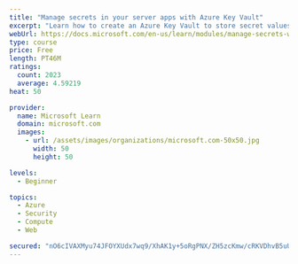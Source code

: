 ```yaml
---
title: "Manage secrets in your server apps with Azure Key Vault"
excerpt: "Learn how to create an Azure Key Vault to store secret values and how to enable secure access to the vault."
webUrl: https://docs.microsoft.com/en-us/learn/modules/manage-secrets-with-azure-key-vault/
type: course
price: Free
length: PT46M
ratings:
  count: 2023
  average: 4.59219
heat: 50

provider:
  name: Microsoft Learn
  domain: microsoft.com
  images:
    - url: /assets/images/organizations/microsoft.com-50x50.jpg
      width: 50
      height: 50

levels:
  - Beginner

topics:
  - Azure
  - Security
  - Compute
  - Web

secured: "nO6cIVAXMyu74JFOYXUdx7wq9/XhAK1y+5oRgPNX/ZH5zcKmw/cRKVDhvB5uUWQxiPIh8wJWlKzC+S9pbdXN7oin7w14UA8CPw/k7uez6GPjHUqAzg1k7FS44Mh68l8qY/LgCGq/l22QrGmLf+of8WcqTTorTxSRvOaSBrLdAXjR+YhNRpFvCUS3+pTe4xikwNULPBYzdVptTY1OwmIUajAlOo2Nkv9ilCv294Z8rUz9ZOG20nsJw5f1xF8W2+Ka2rIc9thIYbDfiPvdocbTY2bqkOatXqcuY9x9F6E+9t1LN84Sbpkl+CvXO3o3RO9lS7rjIXEwCB6VjHdTlbSJvP7ARapUVoxKznIsiiOYLnMV7LEWmrqkW2LsH3nlgTB9bwkP3UcewfA68FnHuiuJmh5A6CBZxRnlk07wkmyI3WU=;wcDrGPWtatUjyCigmjFwJA=="
---
```


